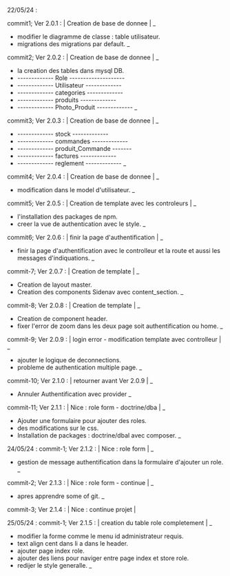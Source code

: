 
22/05/24 :

commit1;
Ver 2.0.1 : | Creation de base de donnee |
_
- modifier le diagramme de classe : table utilisateur.
- migrations des migrations par default.
_


commit2;
Ver 2.0.2 : | Creation de base de donnee |
_
- la creation des tables dans mysql DB.
- ------------- Role --------------------
- ------------- Utilisateur -------------
- ------------- categories -------------
- ------------- produits -------------
- ------------- Photo_Produit -------------
_


commit3;
Ver 2.0.3 : | Creation de base de donnee |
_
- ------------- stock -------------
- ------------- commandes -------------
- ------------- produit_Commande -------
- ------------- factures -------------
- ------------- reglement -------------
_


commit4;
Ver 2.0.4 : | Creation de base de donnee |
_
- modification dans le model d'utilisateur.
_

commit5;
Ver 2.0.5 : | Creation de template avec les controleurs |
_
- l'installation des packages de npm.
- creer la vue de authentication avec le style.
_

commit6;
Ver 2.0.6 : | finir la page d'authentification |
_
-  finir la page d'authentification avec le controlleur et la route et aussi les messages d'indiquations.
_


commit-7;
Ver 2.0.7 : | Creation de template |
_
- Creation de layout master.
- Creation des components Sidenav avec content_section.
_


commit-8;
Ver 2.0.8 : | Creation de template |
_
- Creation de component header.
- fixer l'error de zoom dans les deux page soit authentification ou home.
_

commit-9;
Ver 2.0.9 : | login error - modification template avec controlleur |
_
- ajouter le logique de deconnections.
- probleme de authentication multiple page.
_

commit-10;
Ver 2.1.0 : | retourner avant Ver 2.0.9 |
_
-  Annuler Authentification avec provider
_

commit-11;
Ver 2.1.1 : | Nice : role form - doctrine/dba |
_
-  Ajouter une formulaire pour ajouter des roles.
- des modifications sur le css.
- Installation de packages : doctrine/dbal avec composer.
_

24/05/24 :
commit-1;
Ver 2.1.2 : | Nice : role form |
_
- gestion de message authentification dans la formulaire d'ajouter un role.
_

commit-2;
Ver 2.1.3 : | Nice : role form - continue |
_
- apres apprendre some of git.
_

commit-3;
Ver 2.1.4 : | Nice : continue projet |

25/05/24 :
commit-1;
Ver 2.1.5 : | creation du table role completement |
_
- modifier la forme comme le menu id administrateur requis.
- text align cent dans li a dans le header.
- ajouter page index role.
- ajouter des liens pour naviger entre page index et store role.
- redijer le style generalle.
_